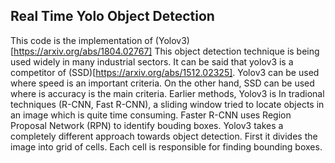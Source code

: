 ## Real Time Yolo Object Detection
This code is the implementation of (Yolov3)[https://arxiv.org/abs/1804.02767] This object detection technique is being used widely in many industrial sectors. It can be said that yolov3 is a competitor of (SSD)[https://arxiv.org/abs/1512.02325]. Yolov3 can be used where speed is an important criteria. On the other hand, SSD can be used where is accuracy is the main criteria. Earlier methods, Yolov3 is In tradional techniques (R-CNN, Fast R-CNN), a sliding window tried to locate objects in an image which is quite time consuming. Faster R-CNN uses Region Proposal Network (RPN) to identify bouding boxes. Yolov3 takes a completely different approach towards object detection. First it divides the image into grid of cells. Each cell is responsible for finding bounding boxes.
